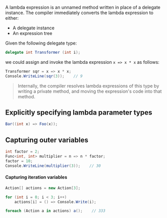 A lambda expression is an unnamed method written in place of a delegate instance. The compiler immediately converts the lambda expression to either:
- A delegate instance
- An expression tree

Given the following delegate type:

```C#
delegate int Transformer (int i);
```

we could assign and invoke the lambda expression `x => x * x` as follows:

```C#
Transformer sqr = x => x * x;
Console.WriteLine(sqr(3));    // 9
```

> Internally, the compiler resolves lambda expressions of this type by writing a private method, and moving the expression's code into that method.

## Explicitly specifying lambda parameter types

```C#
Bar((int x) => Foo(x));
```

## Capturing outer variables

```C#
int factor = 2;
Func<int, int> multiplier = n => n * factor;
factor = 10;
Console.WriteLine(multiplier(3));    // 30
```

#### Capturing iteration variables

```C#
Action[] actions = new Action[3];

for (int i = 0; i < 3; i++)
    actions[i] = () => Console.Write(i);

foreach (Action a in actions) a();    // 333
```
